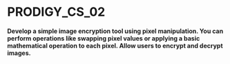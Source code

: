 # PRODIGY_CS_02

**Develop a simple image encryption tool using pixel manipulation. You can perform operations like swapping pixel values or applying a basic mathematical operation to each pixel. Allow users to encrypt and decrypt images.**
